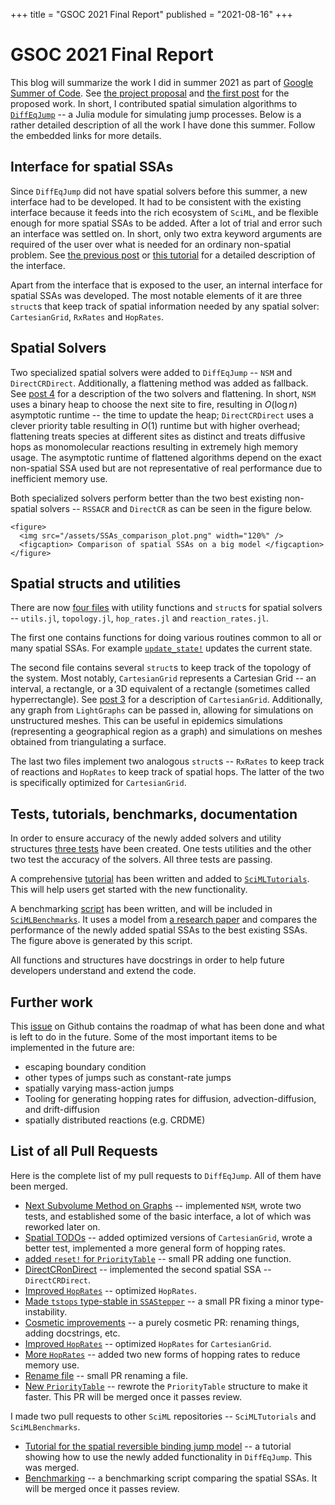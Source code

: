 +++
title = "GSOC 2021 Final Report"
published = "2021-08-16"
+++

# GSOC 2021 Final Report

This blog will summarize the work I did in summer 2021 as part of [Google Summer of Code](https://summerofcode.withgoogle.com/). See [the project proposal](https://summerofcode.withgoogle.com/projects/#5463862406545408) and [the first post](/posts/post1) for the proposed work. In short, I contributed spatial simulation algorithms to [`DiffEqJump`](https://github.com/SciML/DiffEqJump.jl) -- a Julia module for simulating jump processes. Below is a rather detailed description of all the work I have done this summer. Follow the embedded links for more details.

## Interface for spatial SSAs

Since `DiffEqJump` did not have spatial solvers before this summer, a new interface had to be developed. It had to be consistent with the existing interface because it feeds into the rich ecosystem of `SciML`, and be flexible enough for more spatial SSAs to be added. After a lot of trial and error such an interface was settled on. In short, only two extra keyword arguments are required of the user over what is needed for an ordinary non-spatial problem. See [the previous post](/posts/post4) or [this tutorial](https://tutorials.sciml.ai/html/jumps/spatial.html) for a detailed description of the interface.

Apart from the interface that is exposed to the user, an internal interface for spatial SSAs was developed. The most notable elements of it are three `struct`s that keep track of spatial information needed by any spatial solver: `CartesianGrid`, `RxRates` and `HopRates`.

## Spatial Solvers

Two specialized spatial solvers were added to `DiffEqJump` -- `NSM` and `DirectCRDirect`. Additionally, a flattening method was added as fallback. See [post 4](\reflink{Solvers}) for a description of the two solvers and flattening. In short, `NSM` uses a binary heap to choose the next site to fire, resulting in $O(\log n)$ asymptotic runtime -- the time to update the heap; `DirectCRDirect` uses a clever priority table resulting in $O(1)$ runtime but with higher overhead; flattening treats species at different sites as distinct and treats diffusive hops as monomolecular reactions resulting in extremely high memory usage. The asymptotic runtime of flattened algorithms depend on the exact non-spatial SSA used but are not representative of real performance due to inefficient memory use.

Both specialized solvers perform better than the two best existing non-spatial solvers -- `RSSACR` and `DirectCR` as can be seen in the figure below.

~~~
<figure>
  <img src="/assets/SSAs_comparison_plot.png" width="120%" />
  <figcaption> Comparison of spatial SSAs on a big model </figcaption>
</figure>
~~~

## Spatial structs and utilities

There are now [four files](https://github.com/SciML/DiffEqJump.jl/tree/master/src/spatial) with utility functions and `struct`s for spatial solvers -- `utils.jl`, `topology.jl`, `hop_rates.jl` and `reaction_rates.jl`. 

The first one contains functions for doing various routines common to all or many spatial SSAs. For example [`update_state!`](https://github.com/SciML/DiffEqJump.jl/blob/master/src/spatial/utils.jl#L59) updates the current state. 

The second file contains several `struct`s to keep track of the topology of the system. Most notably, `CartesianGrid` represents a Cartesian Grid -- an interval, a rectangle, or a 3D equivalent of a rectangle (sometimes called hyperrectangle). See [post 3](/posts/post3) for a description of `CartesianGrid`. Additionally, any graph from `LightGraphs` can be passed in, allowing for simulations on unstructured meshes. This can be useful in epidemics simulations (representing a geographical region as a graph) and simulations on meshes obtained from triangulating a surface.

The last two files implement two analogous `struct`s -- `RxRates` to keep track of reactions and `HopRates` to keep track of spatial hops. The latter of the two is specifically optimized for `CartesianGrid`.

## Tests, tutorials, benchmarks, documentation

In order to ensure accuracy of the newly added solvers and utility structures [three tests](https://github.com/SciML/DiffEqJump.jl/tree/master/test/spatial) have been created. One tests utilities and the other two test the accuracy of the solvers. All three tests are passing.

A comprehensive [tutorial](https://tutorials.sciml.ai/html/jumps/spatial.html) has been written and added to [`SciMLTutorials`](https://github.com/SciML/SciMLTutorials.jl). This will help users get started with the new functionality.

A benchmarking [script](https://github.com/SciML/SciMLBenchmarks.jl/pull/298) has been written, and will be included in [`SciMLBenchmarks`](https://github.com/SciML/SciMLBenchmarks.jl). It uses a model from [a research paper](https://scholar.google.com/citations?view_op=view_citation&hl=en&user=Tf5L2NIAAAAJ&citation_for_view=Tf5L2NIAAAAJ:roLk4NBRz8UC) and compares the performance of the newly added spatial SSAs to the best existing SSAs. The figure above is generated by this script.

All functions and structures have docstrings in order to help future developers understand and extend the code.

## Further work

This [issue](https://github.com/SciML/DiffEqJump.jl/issues/189) on Github contains the roadmap of what has been done and what is left to do in the future. Some of the most important items to be implemented in the future are:

* escaping boundary condition
* other types of jumps such as constant-rate jumps
* spatially varying mass-action jumps
* Tooling for generating hopping rates for diffusion, advection-diffusion, and drift-diffusion
* spatially distributed reactions (e.g. CRDME)

## List of all Pull Requests

Here is the complete list of my pull requests to `DiffEqJump`. All of them have been merged.

* [Next Subvolume Method on Graphs](https://github.com/SciML/DiffEqJump.jl/pull/183) -- implemented `NSM`, wrote two tests, and established some of the basic interface, a lot of which was reworked later on.
* [Spatial TODOs](https://github.com/SciML/DiffEqJump.jl/pull/192) -- added optimized versions of `CartesianGrid`, wrote a better test, implemented a more general form of hopping rates.
* [added `reset!` for `PriorityTable`](https://github.com/SciML/DiffEqJump.jl/pull/195) -- small PR adding one function.
* [DirectCRonDirect](https://github.com/SciML/DiffEqJump.jl/pull/197) -- implemented the second spatial SSA -- `DirectCRDirect`.
* [Improved `HopRates`](https://github.com/SciML/DiffEqJump.jl/pull/198) -- optimized `HopRates`.
* [Made `tstops` type-stable in `SSAStepper`](https://github.com/SciML/DiffEqJump.jl/pull/199) -- a small PR fixing a minor type-instability.
* [Cosmetic improvements](https://github.com/SciML/DiffEqJump.jl/pull/201) -- a purely cosmetic PR: renaming things, adding docstrings, etc.
* [Improved `HopRates`](https://github.com/SciML/DiffEqJump.jl/pull/202) -- optimized `HopRates` for `CartesianGrid`.
* [More `HopRates`](https://github.com/SciML/DiffEqJump.jl/pull/203) -- added two new forms of hopping rates to reduce memory use.
* [Rename file](https://github.com/SciML/DiffEqJump.jl/pull/204) -- small PR renaming a file.
* [New `PriorityTable`](https://github.com/SciML/DiffEqJump.jl/pull/208) -- rewrote the `PriorityTable` structure to make it faster. This PR will be merged once it passes review.

I made two pull requests to other `SciML` repositories -- `SciMLTutorials` and `SciMLBenchmarks`.

* [Tutorial for the spatial reversible binding jump model](https://github.com/SciML/SciMLTutorials.jl/pull/430) -- a tutorial showing how to use the newly added functionality in `DiffEqJump`. This was merged.
* [Benchmarking](https://github.com/SciML/SciMLBenchmarks.jl/pull/298) -- a benchmarking script comparing the spatial SSAs. It will be merged once it passes review.
